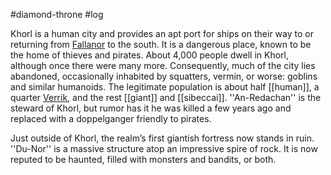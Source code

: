 #diamond-throne #log

Khorl is a human city and provides an apt port for ships on their way to or returning from [Fallanor](Fallanor.md) to the south. It is a dangerous place, known to be the home of thieves and pirates. About 4,000 people dwell in Khorl, although once there were many more. Consequently, much of the city lies abandoned, occasionally inhabited by squatters, vermin, or worse: goblins and similar humanoids. The legitimate population is about half [[human]], a quarter [Verrik](Verrik%20History.md), and the rest [[giant]] and [[sibeccai]]. ''An-Redachan'' is the steward of Khorl, but rumor has it he was killed a few years ago and replaced with a doppelganger friendly to pirates.
Just outside of Khorl, the realm’s first giantish fortress now stands in ruin. ''Du-Nor'' is a massive structure atop an impressive spire of rock. It is now reputed to be haunted, filled with monsters and bandits, or both.
